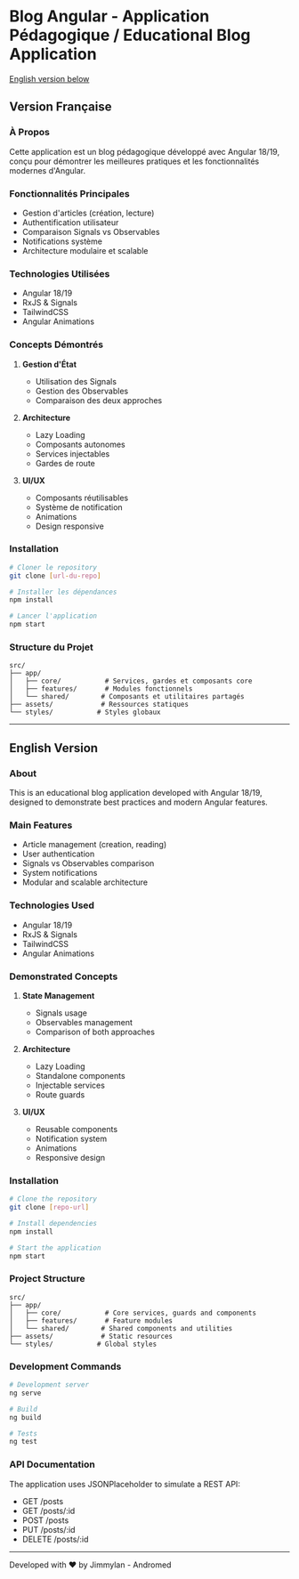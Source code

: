 # Blog Angular - Application Pédagogique / Educational Blog Application

[English version below](#english-version)

## Version Française

### À Propos

Cette application est un blog pédagogique développé avec Angular 18/19, conçu pour démontrer les meilleures pratiques et les fonctionnalités modernes d'Angular.

### Fonctionnalités Principales

- Gestion d'articles (création, lecture)
- Authentification utilisateur
- Comparaison Signals vs Observables
- Notifications système
- Architecture modulaire et scalable

### Technologies Utilisées

- Angular 18/19
- RxJS & Signals
- TailwindCSS
- Angular Animations

### Concepts Démontrés

1. **Gestion d'État**

   - Utilisation des Signals
   - Gestion des Observables
   - Comparaison des deux approches

2. **Architecture**

   - Lazy Loading
   - Composants autonomes
   - Services injectables
   - Gardes de route

3. **UI/UX**
   - Composants réutilisables
   - Système de notification
   - Animations
   - Design responsive

### Installation

```bash
# Cloner le repository
git clone [url-du-repo]

# Installer les dépendances
npm install

# Lancer l'application
npm start
```

### Structure du Projet

```
src/
├── app/
│   ├── core/           # Services, gardes et composants core
│   ├── features/       # Modules fonctionnels
│   └── shared/        # Composants et utilitaires partagés
├── assets/            # Ressources statiques
└── styles/           # Styles globaux
```

---

## English Version

### About

This is an educational blog application developed with Angular 18/19, designed to demonstrate best practices and modern Angular features.

### Main Features

- Article management (creation, reading)
- User authentication
- Signals vs Observables comparison
- System notifications
- Modular and scalable architecture

### Technologies Used

- Angular 18/19
- RxJS & Signals
- TailwindCSS
- Angular Animations

### Demonstrated Concepts

1. **State Management**

   - Signals usage
   - Observables management
   - Comparison of both approaches

2. **Architecture**

   - Lazy Loading
   - Standalone components
   - Injectable services
   - Route guards

3. **UI/UX**
   - Reusable components
   - Notification system
   - Animations
   - Responsive design

### Installation

```bash
# Clone the repository
git clone [repo-url]

# Install dependencies
npm install

# Start the application
npm start
```

### Project Structure

```
src/
├── app/
│   ├── core/           # Core services, guards and components
│   ├── features/       # Feature modules
│   └── shared/        # Shared components and utilities
├── assets/            # Static resources
└── styles/           # Global styles
```

### Development Commands

```bash
# Development server
ng serve

# Build
ng build

# Tests
ng test
```

### API Documentation

The application uses JSONPlaceholder to simulate a REST API:

- GET /posts
- GET /posts/:id
- POST /posts
- PUT /posts/:id
- DELETE /posts/:id

---

Developed with ❤️ by Jimmylan - Andromed
